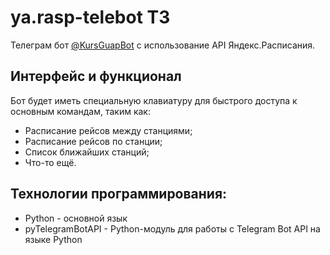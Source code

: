 # ya.rasp-telebot ТЗ
Телеграм бот [@KursGuapBot](https://t.me/KursGuapBot) с использование API Яндекс.Расписания.

## Интерфейс и функционал
Бот будет иметь специальную клавиатуру для быстрого доступа к основным командам, таким как:
* Расписание рейсов между станциями;
* Расписание рейсов по станции;
* Список ближайших станций;
* Что-то ещё.

## Технологии программирования:
* Python - основной язык
* pyTelegramBotAPI - Python-модуль для работы с Telegram Bot API на языке Python
